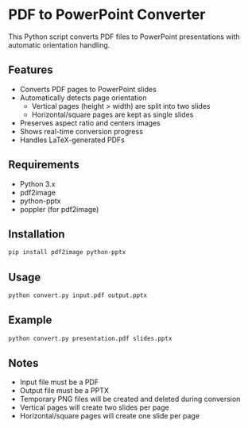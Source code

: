 # PDF to PowerPoint Converter

This Python script converts PDF files to PowerPoint presentations with automatic orientation handling.

## Features
- Converts PDF pages to PowerPoint slides
- Automatically detects page orientation
  - Vertical pages (height > width) are split into two slides
  - Horizontal/square pages are kept as single slides
- Preserves aspect ratio and centers images
- Shows real-time conversion progress
- Handles LaTeX-generated PDFs

## Requirements
- Python 3.x
- pdf2image
- python-pptx
- poppler (for pdf2image)

## Installation
```bash
pip install pdf2image python-pptx
```

## Usage
```bash
python convert.py input.pdf output.pptx
```

## Example
```bash
python convert.py presentation.pdf slides.pptx
```

## Notes
- Input file must be a PDF
- Output file must be a PPTX
- Temporary PNG files will be created and deleted during conversion
- Vertical pages will create two slides per page
- Horizontal/square pages will create one slide per page
